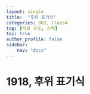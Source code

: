```yaml
---
layout: single
title:  "후위 표기식"
categories: BOJ, Class4
tag: [자료 구조, 스택]
toc: true
author_profile: false
sidebar: 
    nav: "docs"
---
```


# 1918, 후위 표기식
